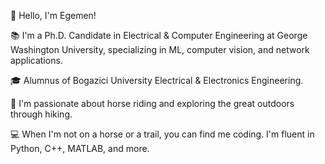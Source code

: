 👋 Hello, I'm Egemen!

📚 I'm a Ph.D. Candidate in Electrical & Computer Engineering at George Washington University, specializing in ML, computer vision, and network applications.

🎓 Alumnus of Bogazici University Electrical & Electronics Engineering.

🐎 I'm passionate about horse riding and exploring the great outdoors through hiking.

💻 When I'm not on a horse or a trail, you can find me coding. I'm fluent in Python, C++, MATLAB, and more.


